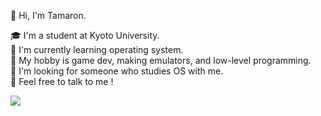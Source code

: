 <!--
**tamaroning/tamaroning** is a ✨ _special_ ✨ repository because its `README.md` (this file) appears on your GitHub profile.

Here are some ideas to get you started:

- 🔭 I’m currently working on ...
- 🌱 I’m currently learning ...
- 👯 I’m looking to collaborate on ...
- 🤔 I’m looking for help with ...
- 💬 Ask me about ...
- 📫 How to reach me: ...
- 😄 Pronouns: ...
- ⚡ Fun fact: ...

memo:
LF is "  "(double space)

-->


👋 Hi, I'm Tamaron.  
  
🎓 I'm a student at Kyoto University.  
🌱 I'm currently learning operating system.  
🚗 My hobby is game dev, making emulators, and low-level programming.   
🤔 I'm looking for someone who studies OS with me.  
🌴 Feel free to talk to me !  

![](https://github-readme-stats.vercel.app/api/top-langs/?username={tamaroning})

